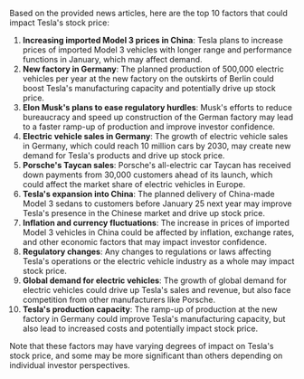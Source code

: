 Based on the provided news articles, here are the top 10 factors that could impact Tesla's stock price:

1. **Increasing imported Model 3 prices in China**: Tesla plans to increase prices of imported Model 3 vehicles with longer range and performance functions in January, which may affect demand.
2. **New factory in Germany**: The planned production of 500,000 electric vehicles per year at the new factory on the outskirts of Berlin could boost Tesla's manufacturing capacity and potentially drive up stock price.
3. **Elon Musk's plans to ease regulatory hurdles**: Musk's efforts to reduce bureaucracy and speed up construction of the German factory may lead to a faster ramp-up of production and improve investor confidence.
4. **Electric vehicle sales in Germany**: The growth of electric vehicle sales in Germany, which could reach 10 million cars by 2030, may create new demand for Tesla's products and drive up stock price.
5. **Porsche's Taycan sales**: Porsche's all-electric car Taycan has received down payments from 30,000 customers ahead of its launch, which could affect the market share of electric vehicles in Europe.
6. **Tesla's expansion into China**: The planned delivery of China-made Model 3 sedans to customers before January 25 next year may improve Tesla's presence in the Chinese market and drive up stock price.
7. **Inflation and currency fluctuations**: The increase in prices of imported Model 3 vehicles in China could be affected by inflation, exchange rates, and other economic factors that may impact investor confidence.
8. **Regulatory changes**: Any changes to regulations or laws affecting Tesla's operations or the electric vehicle industry as a whole may impact stock price.
9. **Global demand for electric vehicles**: The growth of global demand for electric vehicles could drive up Tesla's sales and revenue, but also face competition from other manufacturers like Porsche.
10. **Tesla's production capacity**: The ramp-up of production at the new factory in Germany could improve Tesla's manufacturing capacity, but also lead to increased costs and potentially impact stock price.

Note that these factors may have varying degrees of impact on Tesla's stock price, and some may be more significant than others depending on individual investor perspectives.